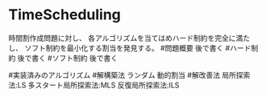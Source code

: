 # TimeScheduling
時間割作成問題に対し、
各アルゴリズムを当てはめハード制約を完全に満たし、
ソフト制約を最小化する割当を発見する。
#問題概要
後で書く
#ハード制約
後で書く
#ソフト制約
後で書く

#実装済みのアルゴリズム
#解構築法
ランダム
動的割当
#解改善法
局所探索法:LS
多スタート局所探索法:MLS
反復局所探索法:ILS

